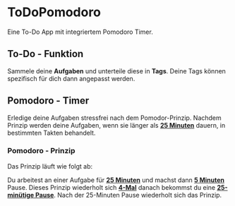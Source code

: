 # ToDoPomodoro

Eine To-Do App mit integriertem Pomodoro Timer.

## To-Do - Funktion

Sammele deine __Aufgaben__ und unterteile diese in __Tags__.
Deine Tags können spezifisch für dich dann angepasst werden.

## Pomodoro - Timer

Erledige deine Aufgaben stressfrei nach dem Pomodor-Prinzip.
Nachdem Prinzip werden deine Aufgaben, wenn sie länger als **<ins>25 Minuten<ins>** dauern,
in bestimmten Takten behandelt.

### Pomodoro - Prinzip

Das Prinzip läuft wie folgt ab:

Du arbeitest an einer Aufgabe für **<ins>25 Minuten<ins>** und machst dann **<ins>5 Minuten<ins>** Pause.
Dieses Prinzip wiederholt sich **<ins>4-Mal<ins>** danach bekommst du eine **<ins>25-minütige Pause<ins>**.
Nach der 25-Minuten Pause wiederholt sich das Prinzip.